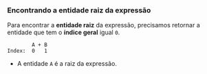 ### Encontrando a entidade raiz da expressão <header-set anchor-name="search-find-root" />

Para encontrar a **entidade raiz** da expressão, precisamos retornar a entidade que tem o **índice geral** igual `0`.

```
        A + B
Index:  0   1
```

* A entidade `A` é a raiz da expressão.